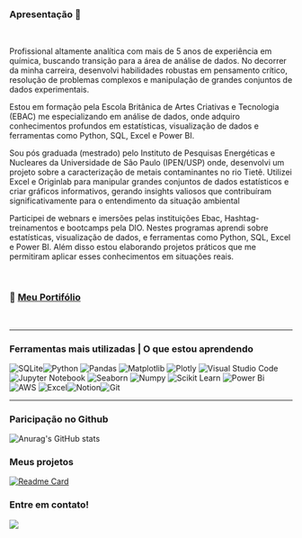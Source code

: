 
### Apresentação 👋
<br>

Profissional altamente analítica com mais de 5 anos de experiência em química, buscando transição para a área de análise de dados. No decorrer da minha carreira, desenvolvi habilidades robustas em pensamento crítico, resolução de problemas complexos e manipulação de grandes conjuntos de dados experimentais.

Estou em formação pela Escola Britânica de Artes Criativas e Tecnologia (EBAC) me especializando em análise de dados, onde adquiro conhecimentos profundos em estatísticas, visualização de dados e ferramentas como Python, SQL, Excel e Power BI.

Sou pós graduada (mestrado) pelo Instituto de Pesquisas Energéticas e Nucleares da Universidade de São Paulo (IPEN/USP) onde, desenvolvi um projeto sobre a caracterização de metais contaminantes no rio Tietê. Utilizei Excel e Originlab para manipular grandes conjuntos de dados estatísticos e criar gráficos informativos, gerando insights valiosos que contribuíram significativamente para o entendimento da situação ambiental 

Participei de webnars e imersões pelas instituições Ebac, Hashtag-treinamentos e bootcamps pela DIO.
Nestes programas aprendi sobre estatísticas, visualização de dados, e ferramentas como Python, SQL, Excel e Power BI. Além disso estou elaborando projetos práticos que me permitiram aplicar esses conhecimentos em situações reais.

<br>


### :pushpin: [Meu Portifólio](https://github.com/LeticiaLavieri/Portifolio) 

<br>

---

### Ferramentas mais utilizadas | O que estou aprendendo

![SQLite](https://img.shields.io/badge/Sqlite-003B57?style=for-the-badge&logo=sqlite&logoColor=white)![Python](https://img.shields.io/badge/python-3670A0?style=for-the-badge&logo=python&logoColor=ffdd54)  ![Pandas](https://img.shields.io/badge/pandas-%23150458.svg?style=for-the-badge&logo=pandas&logoColor=white) ![Matplotlib](https://img.shields.io/badge/Matplotlib-%23ffffff.svg?style=for-the-badge&logo=Matplotlib&logoColor=black) ![Plotly](https://img.shields.io/badge/Plotly-%233F4F75.svg?style=for-the-badge&logo=plotly&logoColor=white) ![Visual Studio Code](https://img.shields.io/badge/Visual%20Studio%20Code-0078d7.svg?style=for-the-badge&logo=visual-studio-code&logoColor=white) ![Jupyter Notebook](https://img.shields.io/badge/jupyter-%23FA0F00.svg?style=for-the-badge&logo=jupyter&logoColor=white) ![Seaborn](https://img.shields.io/badge/Seaborn-7DB0BC?style=for-the-badge&logo=data:image/webp;base64,https://user-images.githubusercontent.com/315810/92159303-30d41100-edfb-11ea-8107-1c5352202571.png&logoColor=white) ![Numpy](https://img.shields.io/badge/Numpy-777BB4?style=for-the-badge&logo=numpy&logoColor=white) ![Scikit Learn](https://img.shields.io/badge/scikit_learn-F7931E?style=for-the-badge&logo=scikit-learn&logoColor=white) ![Power Bi](https://img.shields.io/badge/power_bi-F2C811?style=for-the-badge&logo=powerbi&logoColor=black) ![AWS](https://img.shields.io/badge/Amazon_AWS-FF9900?style=for-the-badge&logo=amazonaws&logoColor=white) ![Excel](	https://img.shields.io/badge/Microsoft_Excel-217346?style=for-the-badge&logo=microsoft-excel&logoColor=white)![Notion](https://img.shields.io/badge/Notion-000000?style=for-the-badge&logo=notion&logoColor=white)![Git](https://img.shields.io/badge/GIT-E44C30?style=for-the-badge&logo=git&logoColor=white)
	


---
          

### Paricipação no Github          

![Anurag's GitHub stats](https://github-readme-stats.vercel.app/api?username=LeticiaLavieri&show_icons=true&theme=dracula&)


### Meus projetos

[![Readme Card](https://github-readme-stats.vercel.app/api/pin/?username=LeticiaLavieri&repo=LeticiaLavieri&theme=dracula&)](https://github.com/anuraghazra/github-readme-stats)


### Entre em contato!

<div>
<a href="www.linkedin.com/in/leticia-g-s-lavieri" target="_blank"><img loading="lazy" src="https://img.shields.io/badge/-LinkedIn-%230077B5?style=for-the-badge&logo=linkedin&logoColor=white" target="_blank"></a>
</div>

